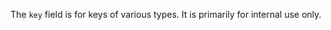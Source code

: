 <!-- markdownlint-disable MD033 MD036 MD041 -->
The `key` field is for keys of various types. It is primarily for internal use only.
